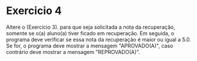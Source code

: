# Exercicio 4

Altere o (Exercício 3). para que seja solicitada a nota da recuperação, somente se o(a) aluno(a) tiver ficado em recuperação. Em seguida, o programa deve verificar se essa nota da recuperação é maior ou igual a 5.0. Se for, o programa deve mostrar a mensagem "APROVADO(A)", caso contrário deve mostrar a mensagem "REPROVADO(A)".